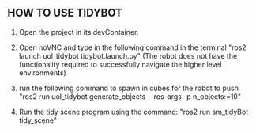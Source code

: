 ## HOW TO USE TIDYBOT

1. Open the project in its devContainer.

2. Open noVNC and type in the following command in the terminal "ros2 launch uol_tidybot tidybot.launch.py" (The robot does not have the functionality required to successfully navigate the higher level environments)
   
3. run the following command to spawn in cubes for the robot to push "ros2 run  uol_tidybot generate_objects --ros-args -p n_objects:=10"

4. Run the tidy scene program using the command: "ros2 run sm_tidyBot tidy_scene"


